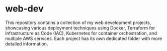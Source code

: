 # web-dev

This repository contains a collection of my web development projects, showcasing various deployment techniques using Docker, Terraform for Infrastructure as Code (IAC), Kubernetes for container orchestration, and multiple AWS services. Each project has its own dedicated folder with more detailed information.